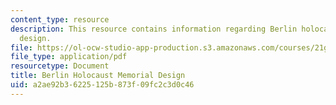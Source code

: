 ```yaml
---
content_type: resource
description: This resource contains information regarding Berlin holocaust memorial
  design.
file: https://ol-ocw-studio-app-production.s3.amazonaws.com/courses/21g-412-texts-topics-and-times-in-german-literature-fall-2009/a2ae92b36225125b873f09fc2c3d0c46_MIT21G_412F09_eisenman.pdf
file_type: application/pdf
resourcetype: Document
title: Berlin Holocaust Memorial Design
uid: a2ae92b3-6225-125b-873f-09fc2c3d0c46
---
```

